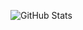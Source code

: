 ![GitHub Stats](https://github-readme-stats.vercel.app/api?username=nottdiorr&show_icons=true&theme=dark&count_private=true&v=3)

